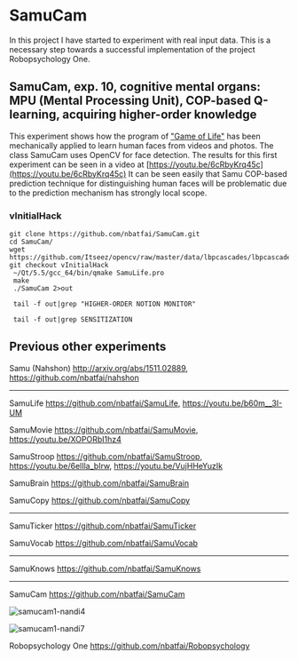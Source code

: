 # SamuCam
In this project I have started to experiment with real input data. 
This is a necessary step towards a successful implementation of the project Robopsychology One.

## SamuCam, exp. 10, cognitive mental organs: MPU (Mental Processing Unit), COP-based Q-learning, acquiring higher-order knowledge
This experiment shows how the program of ["Game of Life"](https://github.com/nbatfai/SamuBrain) 
has been mechanically applied to learn human faces from videos and photos. The class SamuCam uses OpenCV for face detection. 
The results for this first experiment can be seen in a video at [https://youtu.be/6cRbyKrq45c](https://youtu.be/6cRbyKrq45c)
It can be seen easily that Samu COP-based prediction technique for distinguishing human faces will be problematic 
due to the prediction mechanism has strongly local scope.

### vInitialHack

```
git clone https://github.com/nbatfai/SamuCam.git
cd SamuCam/
wget https://github.com/Itseez/opencv/raw/master/data/lbpcascades/lbpcascade_frontalface.xml
git checkout vInitialHack
 ~/Qt/5.5/gcc_64/bin/qmake SamuLife.pro
 make
 ./SamuCam 2>out
```

```
 tail -f out|grep "HIGHER-ORDER NOTION MONITOR"
```

``` 
 tail -f out|grep SENSITIZATION
 ```

## Previous other experiments

Samu (Nahshon)
http://arxiv.org/abs/1511.02889,
https://github.com/nbatfai/nahshon

---

SamuLife
https://github.com/nbatfai/SamuLife,
https://youtu.be/b60m__3I-UM

SamuMovie
https://github.com/nbatfai/SamuMovie,
https://youtu.be/XOPORbI1hz4

SamuStroop
https://github.com/nbatfai/SamuStroop,
https://youtu.be/6elIla_bIrw,
https://youtu.be/VujHHeYuzIk

SamuBrain
https://github.com/nbatfai/SamuBrain

SamuCopy
https://github.com/nbatfai/SamuCopy

---

SamuTicker
https://github.com/nbatfai/SamuTicker

SamuVocab
https://github.com/nbatfai/SamuVocab

--- 

SamuKnows
https://github.com/nbatfai/SamuKnows

---

SamuCam
https://github.com/nbatfai/SamuCam

![samucam1-nandi4](https://cloud.githubusercontent.com/assets/3148120/14001514/91fbb354-f146-11e5-9a0a-5d551bee494a.png)

![samucam1-nandi7](https://cloud.githubusercontent.com/assets/3148120/14001569/e5268d56-f146-11e5-9f6b-f4fbf6c007e2.png)

Robopsychology One
https://github.com/nbatfai/Robopsychology
